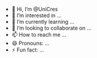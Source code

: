 - 👋 Hi, I’m @UniCres
- 👀 I’m interested in ...
- 🌱 I’m currently learning ...
- 💞️ I’m looking to collaborate on ...
- 📫 How to reach me ...
- 😄 Pronouns: ...
- ⚡ Fun fact: ...

<!---
UniCres/UniCres is a ✨ special ✨ repository because its `README.md` (this file) appears on your GitHub profile.
You can click the Preview link to take a look at your changes.
--->
